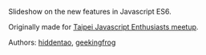 Slideshow on the new features in Javascript ES6. 

Originally made for [Taipei Javascript Enthusiasts meetup](http://www.meetup.com/javascript-enthusiasts/events/162274962/).

Authors: [hiddentao](https://github.com/hiddentao), [geekingfrog](https://github.com/geekingfrog)